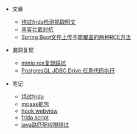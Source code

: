 * 文章

    * [绕过frida检测抓取明文](绕过frida检测抓取明文.md)
    * [黑客拦截对抗](黑客拦截对抗.md)
    * [Spring Boot文件上传不能覆盖的两种RCE方法](Spring_Boot文件上传不能覆盖的两种RCE方法.md)

* 漏洞复现
   * [minio rce复现踩坑](minio_rce复现踩坑.md)
   * [PostgresQL JDBC Drive 任意代码执行](PostgresQL_JDBC_Drive_任意代码执行.md)
* 笔记
    * [绕过frida](绕过frida.md)
    * [mpaas抓包](mpaas抓包.md)
    * [hook webview](hook_webview.md)
    * [frida script](frida_script.md)
    * [java路匹配权限绕过](java路匹配权限绕过.md)
